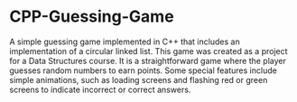 # CPP-Guessing-Game
A simple guessing game implemented in C++ that includes an implementation of a circular linked list.
This game was created as a project for a Data Structures course. It is a straightforward game where the player guesses random numbers to earn points. Some special features include simple animations, such as loading screens and flashing red or green screens to indicate incorrect or correct answers.
